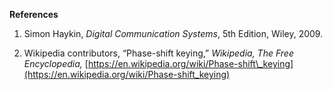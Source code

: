 **References**

1. Simon Haykin, *Digital Communication Systems*, 5th Edition, Wiley, 2009.

2. Wikipedia contributors, “Phase-shift keying,” *Wikipedia, The Free Encyclopedia,*
   [https://en.wikipedia.org/wiki/Phase-shift\_keying](https://en.wikipedia.org/wiki/Phase-shift_keying)

